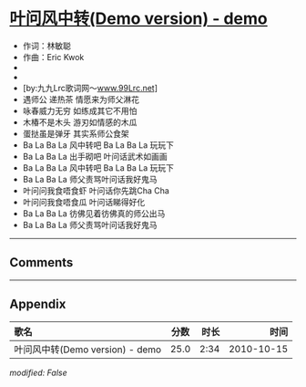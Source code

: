 # [叶问风中转(Demo version) - demo](https://music.163.com/song?id=64399)

* 作词：林敏聪
* 作曲：Eric Kwok
*
*
* [by:九九Lrc歌词网～www.99Lrc.net]
* 遇师公 递热茶 情愿来为师父淋花
* 咏春威力无穷 如练成其它不用怕
* 木椿不是木头 游刃如情感的木瓜
* 蛋挞虽是弹牙 其实系师公食架
* Ba La Ba La 风中转吧 Ba La Ba La 玩玩下
* Ba La Ba La 出手砌吧 叶问话武术如画画
* Ba La Ba La 风中转吧 Ba La Ba La 玩玩下
* Ba La Ba La 师父责骂叶问话我好鬼马
* 叶问问我食唔食虾 叶问话你先跳Cha Cha
* 叶问问我食唔食瓜 叶问话睇得好化
* Ba La Ba La 彷佛见着彷佛真的师公出马
* Ba La Ba La 师父责骂叶问话我好鬼马


---

## Comments


---

## Appendix

|歌名|分数|时长|时间|
|:---|:---:|---:|---:|
|叶问风中转(Demo version) - demo|25.0|2:34|2010-10-15

*modified: False*